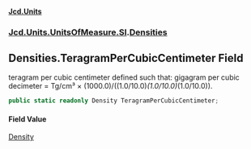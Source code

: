 #### [Jcd.Units](index.md 'index')
### [Jcd.Units.UnitsOfMeasure.SI](Jcd.Units.UnitsOfMeasure.SI.md 'Jcd.Units.UnitsOfMeasure.SI').[Densities](Densities.md 'Jcd.Units.UnitsOfMeasure.SI.Densities')

## Densities.TeragramPerCubicCentimeter Field

teragram per cubic centimeter defined such that: gigagram per cubic decimeter = Tg/cm³ × (1000.0)/((1.0/10.0)*(1.0/10.0)*(1.0/10.0)).

```csharp
public static readonly Density TeragramPerCubicCentimeter;
```

#### Field Value
[Density](Density.md 'Jcd.Units.UnitTypes.Density')